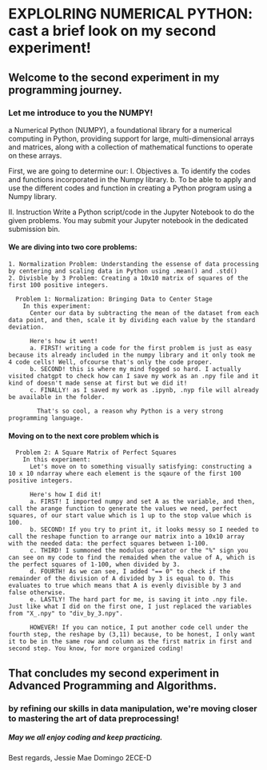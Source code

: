 # EXPLOLRING NUMERICAL PYTHON: cast a brief look on my second experiment!

## Welcome to the second experiment in my programming journey.

### Let me introduce to you the NUMPY!

  a Numerical Python (NUMPY), a foundational library for a numerical computing in Python, providing support for large, multi-dimensional arrays and matrices, along with a collection of mathematical functions to operate on these 
    arrays.

First, we are going to determine our:
  I. Objectives
    a. To identify the codes and functions incorporated in the Numpy library.
    b. To be able to apply and use the different codes and function in creating a Python program using a Numpy library.

  II. Instruction
    Write a Python script/code in the Jupyter Notebook to do the given problems. You may submit your Jupyter notebook in the dedicated submission bin.

  #### We are diving into two core problems:
    1. Normalization Problem: Understanding the essense of data processing by centering and scaling data in Python using .mean() and .std()
    2. Divisble by 3 Problem: Creating a 10x10 matrix of squares of the first 100 positive integers.

      Problem 1: Normalization: Bringing Data to Center Stage
        In this experiment:
          Center our data by subtracting the mean of the dataset from each data point, and then, scale it by dividing each value by the standard deviation.

          Here's how it went!
          a. FIRST! writing a code for the first problem is just as easy because its already included in the numpy library and it only took me 4 code cells! Well, ofcourse that's only the code proper.
          b. SECOND! this is where my mind fogged so hard. I actually visited chatgpt to check how can I save my work as an .npy file and it kind of doesn't made sense at first but we did it!
          c. FINALLY! as I saved my work as .ipynb, .nyp file will already be available in the folder. 

            That's so cool, a reason why Python is a very strong programming language.

#### Moving on to the next core problem which is

      Problem 2: A Square Matrix of Perfect Squares
        In this experiment:
          Let's move on to something visually satisfying: constructing a 10 x 10 ndarray where each element is the sqaure of the first 100 positive integers.

          Here's how I did it!
          a. FIRST! I imported numpy and set A as the variable, and then, call the arange function to generate the values we need, perfect squares, of our start value which is 1 up to the stop value which is 100.
          b. SECOND! If you try to print it, it looks messy so I needed to call the reshape function to arrange our matrix into a 10x10 array with the needed data: the perfect squares between 1-100.
          c. THIRD! I summoned the modulus operator or the "%" sign you can see on my code to find the remaided when the value of A, which is the perfect squares of 1-100, when divided by 3. 
          d. FOURTH! As we can see, I added "== 0" to check if the remainder of the division of A divided by 3 is equal to 0. This evaluates to true which means that A is evenly divisible by 3 and false otherwise.
          e. LASTLY! The hard part for me, is saving it into .npy file. Just like what I did on the first one, I just replaced the variables from "X_.npy" to "div_by_3.npy".

          HOWEVER! If you can notice, I put another code cell under the fourth step, the reshape by (3,11) because, to be honest, I only want it to be in the same row and column as the first matrix in first and             second step. You know, for more organized coding!


## That concludes my second experiment in Advanced Programming and Algorithms.
### by refining our skills in data manipulation, we're moving closer to mastering the art of data preprocessing!
##### May we all enjoy coding and keep practicing.

Best regards,
Jessie Mae Domingo
2ECE-D
  
  

